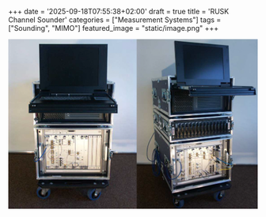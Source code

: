 +++
date = '2025-09-18T07:55:38+02:00'
draft = true
title = 'RUSK Channel Sounder'
categories = ["Measurement Systems"]
tags = ["Sounding", "MIMO"]
featured_image = "static/image.png"
+++

![](static/image.png)

